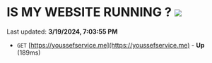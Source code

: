 # IS MY WEBSITE RUNNING ? [![](https://img.shields.io/static/v1?label=Sponsor&message=%E2%9D%A4&logo=GitHub&color=%23fe8e86)](https://github.com/sponsors/<username>)

Last updated: **3/19/2024, 7:03:55 PM**

- `GET` [https://youssefservice.me](https://youssefservice.me) - **Up** (189ms)

